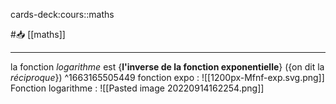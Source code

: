 
cards-deck:cours::maths


#📥 [[maths]]

---
la fonction *logarithme* est {**l'inverse de la fonction exponentielle**} ({on dit la *réciproque*})
^1663165505449
fonction expo :
![[1200px-Mfnf-exp.svg.png]]
Fonction logarithme :
![[Pasted image 20220914162254.png]]
